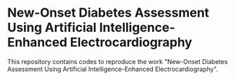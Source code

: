 # New-Onset Diabetes Assessment Using Artificial Intelligence-Enhanced Electrocardiography

This repository contains codes to reproduce the work "New-Onset Diabetes Assessment Using Artificial Intelligence-Enhanced Electrocardiography". 

